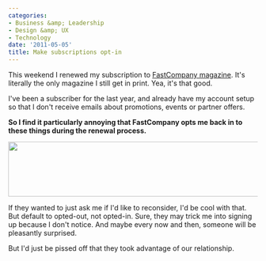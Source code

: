 ```yaml
---
categories:
- Business &amp; Leadership
- Design &amp; UX
- Technology
date: '2011-05-05'
title: Make subscriptions opt-in
---
```


This weekend I renewed my subscription to <a href="http://www.fastcompany.com/">FastCompany magazine</a>. It's literally the only magazine I still get in print. Yea, it's that good.

I've been a subscriber for the last year, and already have my account setup so that I don't receive emails about promotions, events or partner offers.

<strong>So I find it particularly annoying that FastCompany opts me back in to these things during the renewal process.</strong>

<img src="https://gomakethings.com/wp-content/uploads/2011/05/fastcompany-opt-in-560x111.png" alt="" title="fastcompany-opt-in" width="560" height="111" class="aligncenter size-medium wp-image-550" />

If they wanted to just ask me if I'd like to reconsider, I'd be cool with that. But default to opted-out, not opted-in. Sure, they may trick me into signing up because I don't notice. And maybe every now and then, someone will be pleasantly surprised.

But I'd just be pissed off that they took advantage of our relationship.
